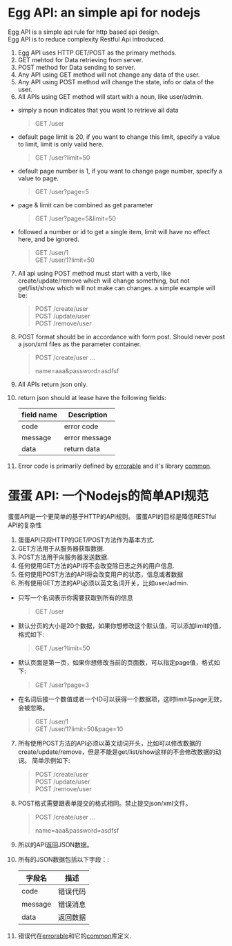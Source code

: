 # Egg API: an simple api for nodejs
Egg API is a simple api rule for http based api design.   
Egg API is to reduce complexity Restful Api introduced.

1. Egg API uses HTTP GET/POST as the primary methods.
2. GET mehtod for Data retrieving from server.
3. POST method for Data sending to server.
4. Any API using GET method will not change any data of the user.
5. Any API using POST method will change the state, info or data of the user.
6. All APIs using GET method will start with a noun, like user/admin.  
  * simply a noun indicates that you want to retrieve all data  
    > GET /user  
  * default page limit is 20, if you want to change this limit, specify a value to limit, limit is only valid here.  
    > GET /user?limit=50  
  * default page number is 1, if you want to change page number, specify a value to page.  
    > GET /user?page=5  
  * page & limit can be combined as get parameter 
    > GET /user?page=5&limit=50  
  * followed a number or id to get a single item, limit will have no effect here, and be ignored.  
    > GET /user/1  
    > GET /user/1?limit=50 

7. All api using POST method must start with a verb, like create/update/remove which will change something, but not get/list/show which will not make can changes.
    a simple example will be:
    > POST /create/user  
    > POST /update/user  
    > POST /remove/user  

8. POST format should be in accordance with form post. Should never post a json/xml files as the parameter container.
     > POST /create/user
     > ...
     > 
     > 
     > name=aaa&password=asdfsf
9. All APIs return json only.
10. return json should at lease have the following fields:

    | field name | Description |
    | --- | --- |
    | code | error code|
    | message | error message|
    | data | return data |

11. Error code is primarily defined by [errorable](https://github.com/calidion/errorable) and it's library [common](https://github.com/Errorable/common).


# 蛋蛋 API: 一个Nodejs的简单API规范
蛋蛋API是一个更简单的基于HTTP的API规则。
蛋蛋API的目标是降低RESTful API的复杂性

1. 蛋蛋API只将HTTP的GET/POST方法作为基本方式.
2. GET方法用于从服务器获取数据.
3. POST方法用于向服务器发送数据.
4. 任何使用GET方法的API将不会改变除日志之外的用户信息.
5. 任何使用POST方法的API将会改变用户的状态，信息或者数据
6. 所有使用GET方法的API必须以英文名词开关，比如user/admin.  
  * 只写一个名词表示你需要获取到所有的信息
    > GET /user
  * 默认分页的大小是20个数据，如果你想修改这个默认值，可以添加limit的值，格式如下:
    > GET /user?limit=50
  * 默认页面是第一页，如果你想修改当前的页面数，可以指定page值，格式如下:
    > GET /user?page=3
  * 在名词后接一个数值或者一个ID可以获得一个数据项，这时limit与page无效，会被忽略。
    > GET /user/1  
    > GET /user/1?limit=50&page=10

7. 所有使用POST方法的API必须以英文动词开头，比如可以修改数据的create/update/remove，但是不能是get/list/show这样的不会修改数据的动词。
    简单示例如下:
    > POST /create/user  
    > POST /update/user  
    > POST /remove/user  

8. POST格式需要跟表单提交的格式相同。禁止提交json/xml文件。
    > POST /create/user
    > ...
    > 
    > 
    > name=aaa&password=asdfsf
9. 所以的API返回JSON数据。
10. 所有的JSON数据包括以下字段：:

    | 字段名 | 描述 |
    | --- | --- |
    | code | 错误代码|
    | message | 错误消息|
    | data | 返回数据 |

11. 错误代在[errorable](https://github.com/calidion/errorable)和它的[common](https://github.com/Errorable/common)库定义.


